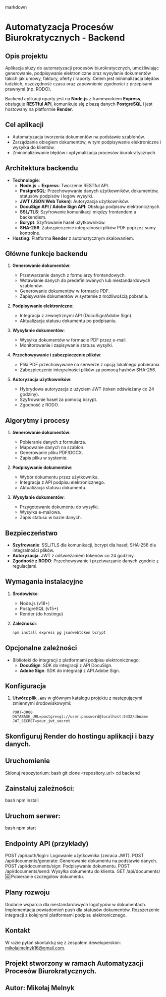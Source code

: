 markdown
# Automatyzacja Procesów Biurokratycznych - Backend

## Opis projektu
Aplikacja służy do automatyzacji procesów biurokratycznych, umożliwiając generowanie, podpisywanie elektroniczne oraz wysyłanie dokumentów takich jak umowy, faktury, oferty i raporty. Celem jest minimalizacja błędów ludzkich, oszczędność czasu oraz zapewnienie zgodności z przepisami prawnymi (np. RODO).

Backend aplikacji oparty jest na **Node.js** z frameworkiem **Express**, obsługuje **RESTful API**, komunikuje się z bazą danych **PostgreSQL** i jest hostowany na platformie **Render**.

## Cel aplikacji
- Automatyzacja tworzenia dokumentów na podstawie szablonów.
- Zarządzanie obiegiem dokumentów, w tym podpisywanie elektroniczne i wysyłka do klientów.
- Zminimalizowanie błędów i optymalizacja procesów biurokratycznych.

## Architektura backendu
- **Technologie**:
  - **Node.js** + **Express**: Tworzenie RESTful API.
  - **PostgreSQL**: Przechowywanie danych użytkowników, dokumentów, statusów podpisów i logów wysyłki.
  - **JWT (JSON Web Token)**: Autoryzacja użytkowników.
  - **DocuSign API / Adobe Sign API**: Obsługa podpisów elektronicznych.
  - **SSL/TLS**: Szyfrowanie komunikacji między frontendem a backendiem.
  - **Bcrypt**: Szyfrowanie haseł użytkowników.
  - **SHA-256**: Zabezpieczenie integralności plików PDF poprzez sumy kontrolne.
- **Hosting**: Platforma **Render** z automatycznym skalowaniem.

## Główne funkcje backendu
1. **Generowanie dokumentów**:
   - Przetwarzanie danych z formularzy frontendowych.
   - Wstawianie danych do predefiniowanych lub niestandardowych szablonów.
   - Generowanie dokumentów w formacie PDF.
   - Zapisywanie dokumentów w systemie z możliwością pobrania.

2. **Podpisywanie elektroniczne**:
   - Integracja z zewnętrznymi API (DocuSign/Adobe Sign).
   - Aktualizacja statusu dokumentu po podpisaniu.

3. **Wysyłanie dokumentów**:
   - Wysyłka dokumentów w formacie PDF przez e-mail.
   - Monitorowanie i zapisywanie statusu wysyłki.

4. **Przechowywanie i zabezpieczenie plików**:
   - Pliki PDF przechowywane na serwerze z opcją lokalnego pobierania.
   - Zabezpieczenie integralności plików za pomocą hashów SHA-256.

5. **Autoryzacja użytkowników**:
   - Hybrydowa autoryzacja z użyciem JWT (token odświeżany co 24 godziny).
   - Szyfrowanie haseł za pomocą bcrypt.
   - Zgodność z RODO.

## Algorytmy i procesy
1. **Generowanie dokumentów**:
   - Pobieranie danych z formularza.
   - Mapowanie danych na szablon.
   - Generowanie pliku PDF/DOCX.
   - Zapis pliku w systemie.

2. **Podpisywanie dokumentów**:
   - Wybór dokumentu przez użytkownika.
   - Integracja z API podpisu elektronicznego.
   - Aktualizacja statusu dokumentu.

3. **Wysyłanie dokumentów**:
   - Przygotowanie dokumentu do wysyłki.
   - Wysyłka e-mailowa.
   - Zapis statusu w bazie danych.

## Bezpieczeństwo
- **Szyfrowanie**: SSL/TLS dla komunikacji, bcrypt dla haseł, SHA-256 dla integralności plików.
- **Autoryzacja**: JWT z odświeżaniem tokenów co 24 godziny.
- **Zgodność z RODO**: Przechowywanie i przetwarzanie danych zgodnie z regulacjami.

## Wymagania instalacyjne
1. **Środowisko**:
   - Node.js (v18+)
   - PostgreSQL (v15+)
   - Render (do hostingu)

2. **Zależności**:
   ```bash
   npm install express pg jsonwebtoken bcrypt

## Opcjonalne zależności
- Biblioteki do integracji z platformami podpisu elektronicznego:
  - **DocuSign**: SDK do integracji z API DocuSign.
  - **Adobe Sign**: SDK do integracji z API Adobe Sign.

## Konfiguracja

1. **Utwórz plik `.env`** w głównym katalogu projektu z następującymi zmiennymi środowiskowymi:
   ```env
   PORT=3000
   DATABASE_URL=postgresql://user:password@localhost:5432/dbname
   JWT_SECRET=your_jwt_secret

## Skonfiguruj Render do hostingu aplikacji i bazy danych.

## Uruchomienie
Sklonuj repozytorium:
bash
git clone <repository_url>
cd backend

## Zainstaluj zależności:
bash
npm install

## Uruchom serwer:
bash
npm start


## Endpointy API (przykłady)
POST /api/auth/login: Logowanie użytkownika (zwraca JWT).
POST /api/documents/generate: Generowanie dokumentu na podstawie danych.
POST /api/documents/sign: Podpisywanie dokumentu.
POST /api/documents/send: Wysyłka dokumentu do klienta.
GET /api/documents/:id: Pobieranie szczegółów dokumentu.

## Plany rozwoju
Dodanie wsparcia dla niestandardowych logotypów w dokumentach.
Implementacja powiadomień push dla statusów dokumentów.
Rozszerzenie integracji z kolejnymi platformami podpisu elektronicznego.

## Kontakt
W razie pytań skontaktuj się z zespołem deweloperskim: mikolajmelnyk16@gmail.com.

## Projekt stworzony w ramach Automatyzacji Procesów Biurokratycznych.

## Autor: Mikołaj Melnyk

